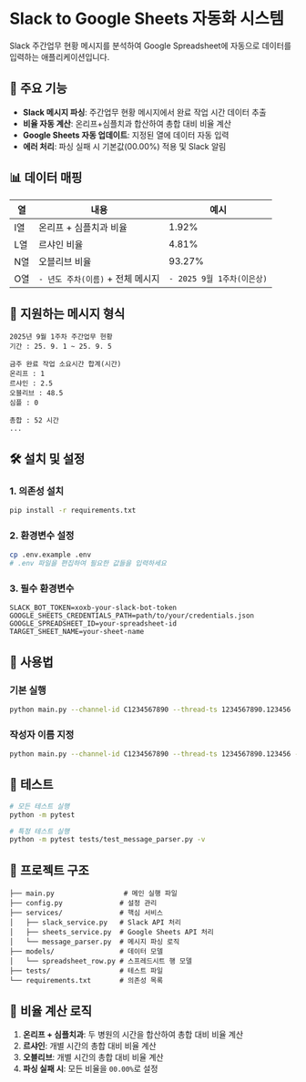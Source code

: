 # Slack to Google Sheets 자동화 시스템

Slack 주간업무 현황 메시지를 분석하여 Google Spreadsheet에 자동으로 데이터를 입력하는 애플리케이션입니다.

## 🚀 주요 기능

- **Slack 메시지 파싱**: 주간업무 현황 메시지에서 완료 작업 시간 데이터 추출
- **비율 자동 계산**: 온리프+심플치과 합산하여 총합 대비 비율 계산
- **Google Sheets 자동 업데이트**: 지정된 열에 데이터 자동 입력
- **에러 처리**: 파싱 실패 시 기본값(00.00%) 적용 및 Slack 알림

## 📊 데이터 매핑

| 열 | 내용 | 예시 |
|---|---|---|
| I열 | 온리프 + 심플치과 비율 | 1.92% |
| L열 | 르샤인 비율 | 4.81% |
| N열 | 오블리브 비율 | 93.27% |
| O열 | `- 년도 주차(이름)` + 전체 메시지 | `- 2025 9월 1주차(이은상)` |

## 📝 지원하는 메시지 형식

```
2025년 9월 1주차 주간업무 현황
기간 : 25. 9. 1 ~ 25. 9. 5

금주 완료 작업 소요시간 합계(시간)
온리프 : 1
르샤인 : 2.5
오블리브 : 48.5
심플 : 0

총합 : 52 시간
...
```

## 🛠️ 설치 및 설정

### 1. 의존성 설치

```bash
pip install -r requirements.txt
```

### 2. 환경변수 설정

```bash
cp .env.example .env
# .env 파일을 편집하여 필요한 값들을 입력하세요
```

### 3. 필수 환경변수

```
SLACK_BOT_TOKEN=xoxb-your-slack-bot-token
GOOGLE_SHEETS_CREDENTIALS_PATH=path/to/your/credentials.json
GOOGLE_SPREADSHEET_ID=your-spreadsheet-id
TARGET_SHEET_NAME=your-sheet-name
```

## 🚀 사용법

### 기본 실행
```bash
python main.py --channel-id C1234567890 --thread-ts 1234567890.123456
```

### 작성자 이름 지정
```bash
python main.py --channel-id C1234567890 --thread-ts 1234567890.123456 --author-name "홍길동"
```

## 🧪 테스트

```bash
# 모든 테스트 실행
python -m pytest

# 특정 테스트 실행
python -m pytest tests/test_message_parser.py -v
```

## 📁 프로젝트 구조

```
├── main.py                 # 메인 실행 파일
├── config.py              # 설정 관리
├── services/              # 핵심 서비스
│   ├── slack_service.py   # Slack API 처리
│   ├── sheets_service.py  # Google Sheets API 처리
│   └── message_parser.py  # 메시지 파싱 로직
├── models/                # 데이터 모델
│   └── spreadsheet_row.py # 스프레드시트 행 모델
├── tests/                 # 테스트 파일
└── requirements.txt       # 의존성 목록
```

## 🔧 비율 계산 로직

1. **온리프 + 심플치과**: 두 병원의 시간을 합산하여 총합 대비 비율 계산
2. **르샤인**: 개별 시간의 총합 대비 비율 계산  
3. **오블리브**: 개별 시간의 총합 대비 비율 계산
4. **파싱 실패 시**: 모든 비율을 `00.00%`로 설정
